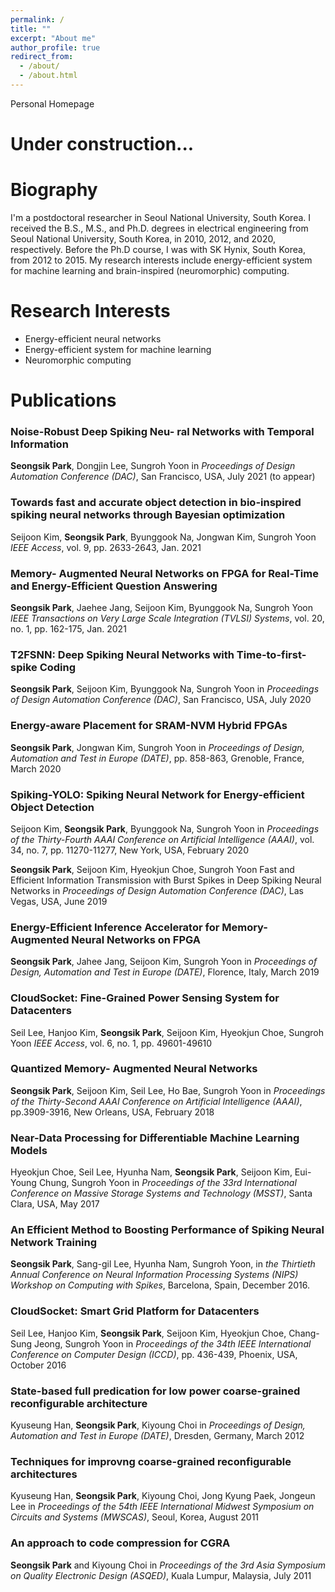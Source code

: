 ```yaml
---
permalink: /
title: ""
excerpt: "About me"
author_profile: true
redirect_from: 
  - /about/
  - /about.html
---
```



Personal Homepage 

Under construction...
=====


Biography
======
I'm a postdoctoral researcher in Seoul National University, South Korea.
I received the B.S., M.S., and Ph.D. degrees in electrical engineering from Seoul National University, South Korea, in 2010, 2012, and 2020, respectively.
Before the Ph.D course, I was with SK Hynix, South Korea, from 2012 to 2015.
My research interests include energy-efficient system for machine learning and brain-inspired (neuromorphic) computing.


Research Interests
======
* Energy-efficient neural networks
* Energy-efficient system for machine learning
* Neuromorphic computing


Publications
======

### Noise-Robust Deep Spiking Neu- ral Networks with Temporal Information
**Seongsik Park**, Dongjin Lee, Sungroh Yoon
in _Proceedings of Design Automation Conference (DAC)_, San Francisco, USA, July 2021 (to appear)


### Towards fast and accurate object detection in bio-inspired spiking neural networks through Bayesian optimization
Seijoon Kim, ****Seongsik Park****, Byunggook Na, Jongwan Kim, Sungroh Yoon
_IEEE Access_, vol. 9, pp. 2633-2643, Jan. 2021


### Memory- Augmented Neural Networks on FPGA for Real-Time and Energy-Efficient Question Answering
 **Seongsik Park**, Jaehee Jang, Seijoon Kim, Byunggook Na, Sungroh Yoon
_IEEE Transactions on Very Large Scale Integration (TVLSI) Systems_, vol. 20, no. 1, pp. 162-175, Jan. 2021


### T2FSNN: Deep Spiking Neural Networks with Time-to-first-spike Coding
**Seongsik Park**, Seijoon Kim, Byunggook Na, Sungroh Yoon
in _Proceedings of Design Automation Conference (DAC)_, San Francisco, USA, July 2020


### Energy-aware Placement for SRAM-NVM Hybrid FPGAs
**Seongsik Park**, Jongwan Kim, Sungroh Yoon
in _Proceedings of Design, Automation and Test in Europe (DATE)_, pp. 858-863, Grenoble, France, March 2020


### Spiking-YOLO: Spiking Neural Network for Energy-efficient Object Detection
Seijoon Kim, **Seongsik Park**, Byunggook Na, Sungroh Yoon
in _Proceedings of the Thirty-Fourth AAAI Conference on Artificial Intelligence (AAAI)_, vol. 34, no. 7, pp. 11270-11277, New York, USA, February 2020


**Seongsik Park**, Seijoon Kim, Hyeokjun Choe, Sungroh Yoon
Fast and Efficient Information Transmission with Burst Spikes in Deep Spiking Neural Networks
in _Proceedings of Design Automation Conference (DAC)_, Las Vegas, USA, June 2019


### Energy-Efficient Inference Accelerator for Memory-Augmented Neural Networks on FPGA
**Seongsik Park**, Jahee Jang, Seijoon Kim, Sungroh Yoon
in _Proceedings of Design, Automation and Test in Europe (DATE)_, Florence, Italy, March 2019


### CloudSocket: Fine-Grained Power Sensing System for Datacenters
Seil Lee, Hanjoo Kim, **Seongsik Park**, Seijoon Kim, Hyeokjun Choe, Sungroh Yoon
_IEEE Access_, vol. 6, no. 1, pp. 49601-49610


### Quantized Memory- Augmented Neural Networks
**Seongsik Park**, Seijoon Kim, Seil Lee, Ho Bae, Sungroh Yoon
in _Proceedings of the Thirty-Second AAAI Conference on Artificial Intelligence (AAAI)_, pp.3909-3916, New Orleans, USA, February 2018


### Near-Data Processing for Differentiable Machine Learning Models
Hyeokjun Choe, Seil Lee, Hyunha Nam, **Seongsik Park**, Seijoon Kim, Eui-Young Chung, Sungroh Yoon
in _Proceedings of the 33rd International Conference on Massive Storage Systems and Technology (MSST)_, Santa Clara, USA, May 2017


### An Efficient Method to Boosting Performance of Spiking Neural Network Training
**Seongsik Park**, Sang-gil Lee, Hyunha Nam, Sungroh Yoon,
in _the Thirtieth Annual Conference on Neural Information Processing Systems (NIPS) Workshop on Computing with Spikes_, Barcelona, Spain, December 2016.


### CloudSocket: Smart Grid Platform for Datacenters
Seil Lee, Hanjoo Kim, **Seongsik Park**, Seijoon Kim, Hyeokjun Choe, Chang-Sung Jeong, Sungroh Yoon
in _Proceedings of the 34th IEEE International Conference on Computer Design (ICCD)_, pp. 436-439, Phoenix, USA, October 2016


### State-based full predication for low power coarse-grained reconfigurable architecture
Kyuseung Han, **Seongsik Park**, Kiyoung Choi
in _Proceedings of Design, Automation and Test in Europe (DATE)_, Dresden, Germany, March 2012


### Techniques for improvng coarse-grained reconfigurable architectures
Kyuseung Han, **Seongsik Park**, Kiyoung Choi, Jong Kyung Paek, Jongeun Lee
in _Proceedings of the 54th IEEE International Midwest Symposium on Circuits and Systems (MWSCAS)_, Seoul, Korea, August 2011


### An approach to code compression for CGRA
**Seongsik Park** and Kiyoung Choi
in _Proceedings of the 3rd Asia Symposium on Quality Electronic Design (ASQED)_, Kuala Lumpur, Malaysia, July 2011

